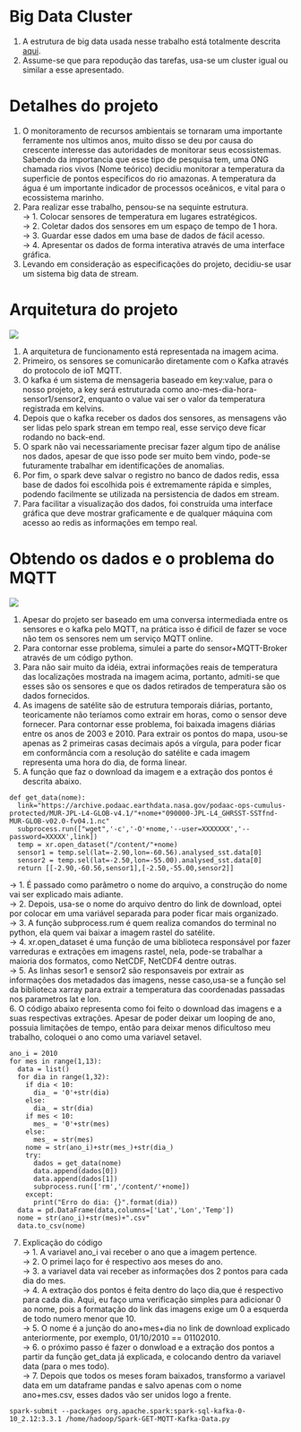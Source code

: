 # Big Data Cluster
1. A estrutura de big data usada nesse trabalho está totalmente descrita [aqui](https://github.com/Antonio-Borges-Rufino/Hadoop_Ecosystem).
2. Assume-se que para repodução das tarefas, usa-se um cluster igual ou similar a esse apresentado.

# Detalhes do projeto
1. O monitoramento de recursos ambientais se tornaram uma importante ferramente nos ultimos anos, muito disso se deu por causa do crescente interesse das autoridades de monitorar seus ecossistemas. Sabendo da importancia que esse tipo de pesquisa tem, uma ONG chamada rios vivos (Nome teórico) decidiu monitorar a temperatura da superficie de pontos específicos do rio amazonas. A temperatura da água é um importante indicador de processos oceânicos, e vital para o ecossistema marinho.
2. Para realizar esse trabalho, pensou-se na sequinte estrutura.  
  -> 1. Colocar sensores de temperatura em lugares estratégicos.   
  -> 2. Coletar dados dos sensores em um espaço de tempo de 1 hora.  
  -> 3. Guardar esse dados em uma base de dados de fácil acesso.  
  -> 4. Apresentar os dados de forma interativa através de uma interface gráfica.
3. Levando em consideração as especificações do projeto, decidiu-se usar um sistema big data de stream.

# Arquitetura do projeto
![](https://github.com/Antonio-Borges-Rufino/IoT_Data_Enginer_Streamin/blob/main/Sensor%201.png)
1. A arquitetura de funcionamento está representada na imagem acima.
2. Primeiro, os sensores se comunicarão diretamente com o Kafka através do protocolo de ioT MQTT.
3. O kafka é um sistema de mensageria baseado em key:value, para o nosso projeto, a key será estruturada como ano-mes-dia-hora-sensor1/sensor2, enquanto o value vai ser o valor da temperatura registrada em kelvins.
4. Depois que o kafka receber os dados dos sensores, as mensagens vão ser lidas pelo spark strean em tempo real, esse serviço deve ficar rodando no back-end.
5. O spark não vai necessariamente precisar fazer algum tipo de análise nos dados, apesar de que isso pode ser muito bem vindo, pode-se futuramente trabalhar em identificações de anomalias.
6. Por fim, o spark deve salvar o registro no banco de dados redis, essa base de dados foi escolhida pois é extremamente rápida e simples, podendo facilmente se utilizada na persistencia de dados em stream.
7. Para facilitar a visualização dos dados, foi construída uma interface gráfica que deve mostrar graficamente e de qualquer máquina com acesso ao redis as informações em tempo real.

# Obtendo os dados e o problema do MQTT
![](https://github.com/Antonio-Borges-Rufino/IoT_Data_Enginer_Streamin/blob/main/SENSOR%201.PNG)
1. Apesar do projeto ser baseado em uma conversa intermediada entre os sensores e o kafka pelo MQTT, na prática isso é dificil de fazer se voce não tem os sensores nem um serviço MQTT online.
2. Para contornar esse problema, simulei a parte do sensor+MQTT-Broker através de um código python.
3. Para não sair muito da idéia, extrai informações reais de temperatura das localizações mostrada na imagem acima, portanto, admiti-se que esses são os sensores e que os dados retirados de temperatura são os dados fornecidos.
4. As imagens de satélite são de estrutura temporais diárias, portanto, teoricamente não teríamos como extrair em horas, como o sensor deve fornecer. Para contornar esse problema, foi baixada imagens diárias entre os anos de 2003 e 2010. Para extrair os pontos do mapa, usou-se apenas as 2 primeiras casas decimais após a vírgula, para poder ficar em conformância com a resolução do satélite e cada imagem representa uma hora do dia, de forma linear.
5. A função que faz o download da imagem e a extração dos pontos é descrita abaixo.
```
def get_data(nome):
  link="https://archive.podaac.earthdata.nasa.gov/podaac-ops-cumulus-protected/MUR-JPL-L4-GLOB-v4.1/"+nome+"090000-JPL-L4_GHRSST-SSTfnd-MUR-GLOB-v02.0-fv04.1.nc"
  subprocess.run(["wget",'-c','-O'+nome,'--user=XXXXXXX','--password=XXXXX',link]) 
  temp = xr.open_dataset("/content/"+nome)
  sensor1 = temp.sel(lat=-2.90,lon=-60.56).analysed_sst.data[0]
  sensor2 = temp.sel(lat=-2.50,lon=-55.00).analysed_sst.data[0]
  return [[-2.90,-60.56,sensor1],[-2.50,-55.00,sensor2]]
```
  -> 1. É passado como parâmetro o nome do arquivo, a construção do nome vai ser explicado mais adiante.  
  -> 2. Depois, usa-se o nome do arquivo dentro do link de download, optei por colocar em uma variável separada para poder ficar mais organizado.  
  -> 3. A função subprocess.rum é quem realiza comandos do terminal no python, ela quem vai baixar a imagem rastel do satélite.  
  -> 4. xr.open_dataset é uma função de uma biblioteca responsável por fazer varreduras e extrações em imagens rastel, nela, pode-se trabalhar a maioria dos formatos,         como NetCDF, NetCDF4 dentre outras.  
  -> 5. As linhas sesor1 e sensor2 são responsaveis por extrair as informações dos metadados das imagens, nesse caso,usa-se a função sel da biblioteca xarray para extrair a temperatura das coordenadas passadas nos parametros lat e lon.    
6. O código abaixo representa como foi feito o download das imagens e a suas respectivas extrações. Apesar de poder deixar um looping de ano, possuia limitações de tempo, então para deixar menos dificultoso meu trabalho, coloquei o ano como uma variavel setavel. 
```
ano_i = 2010
for mes in range(1,13):
  data = list()
  for dia in range(1,32):
    if dia < 10:
      dia_ = '0'+str(dia)
    else:
      dia_ = str(dia)
    if mes < 10:
      mes_ = '0'+str(mes)
    else:
      mes_ = str(mes)
    nome = str(ano_i)+str(mes_)+str(dia_)
    try:
      dados = get_data(nome)
      data.append(dados[0])
      data.append(dados[1])
      subprocess.run(['rm','/content/'+nome])
    except:
      print("Erro do dia: {}".format(dia))
  data = pd.DataFrame(data,columns=['Lat','Lon','Temp'])  
  nome = str(ano_i)+str(mes)+".csv"
  data.to_csv(nome)
```  
7. Explicação do código  
  -> 1. A variavel ano_i vai receber o ano que a imagem pertence.  
  -> 2. O primei laço for é respectivo aos meses do ano.  
  -> 3. a variavel data vai receber as informações dos 2 pontos para cada dia do mes.  
  -> 4. A extração dos pontos é feita dentro do laço dia,que é respectivo para cada dia. Aqui, eu faço uma verificação simples para adicionar 0 ao nome, pois a formatação do link das imagens exige um 0 a esquerda de todo numero menor que 10.  
  -> 5. O nome é a junção do ano+mes+dia no link de download explicado anteriormente, por exemplo, 01/10/2010 == 01102010.  
  -> 6. o próximo passo é fazer o donwload e a extração dos pontos a partir da função get_data já explicada, e colocando dentro da variavel data (para o mes todo).  
  -> 7. Depois que todos os meses foram baixados, transformo a variavel data em um dataframe pandas e salvo apenas com o nome ano+mes.csv, esses dados vão ser unidos logo a frente.  

```
spark-submit --packages org.apache.spark:spark-sql-kafka-0-10_2.12:3.3.1 /home/hadoop/Spark-GET-MQTT-Kafka-Data.py
``` 
